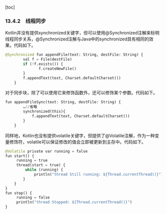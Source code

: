 [toc]

### 13.4.2　线程同步

Kotlin并没有提供synchronized关键字，但可以使用@Synchronized注解来标明线程同步关系，@Synchronized注解与Java中的synchronized具有相同的效果。代码如下。

```python
@Synchronized fun appendFile(text: String, destFile: String) {
        val f = File(destFile)
        if (!f.exists()) {
               f.createNewFile()
        }
        f.appendText(text, Charset.defaultCharset())
    }
```

对于同步块，除了可以使用它来修饰函数外，还可以修饰某个参数。代码如下。

```python
fun appendFileSync(text: String, destFile: String) {
        …//省略
        synchronized(this){
            f.appendText(text, Charset.defaultCharset())
        }
    }
```

同样地，Kotlin也没有提供volatile关键字，但提供了@Volatile注解，作为一种变量修饰符，volatile可以保证修改的值会立即被更新到主存中。代码如下。

```python
@Volatile private var running = false
fun start() {
     running = true
     thread(start = true) {
         while (running) {
             println("thread Still running: ${Thread.currentThread()}")
        }
    }
}
fun stop() {
     running = false
     println("thread Stopped: ${Thread.currentThread()}")
}
```

